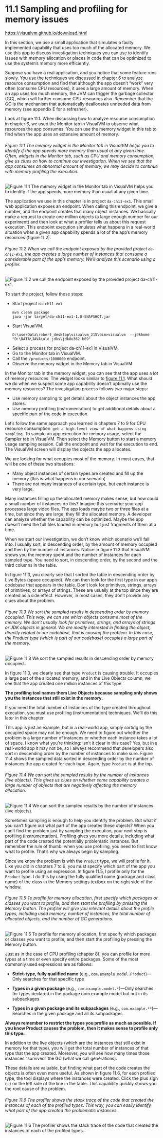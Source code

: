 # 11.1 Sampling and profiling for memory issues

https://visualvm.github.io/download.html

In this section, we use a small application that simulates a faulty implemented capability that uses too much of the allocated memory. We use this app to discuss investigation techniques you can use to identify issues with memory allocation or places in code that can be optimized to use the system’s memory more efficiently.

Suppose you have a real application, and you notice that some feature runs slowly. You use the techniques we discussed in chapter 6 to analyze resource consumption and find that although the app doesn’t “work” very often (consume CPU resources), it uses a large amount of memory. When an app uses too much memory, the JVM can trigger the garbage collector (GC), which will further consume CPU resources also. Remember that the GC is the mechanism that automatically deallocates unneeded data from memory (see appendix E for a refresher).

Look at figure 11.1. When discussing how to analyze resource consumption in chapter 6, we used the Monitor tab in VisualVM to observe what resources the app consumes. You can use the memory widget in this tab to find when the app uses an extensive amount of memory.

###### Figure 11.1 The memory widget in the Monitor tab in VisualVM helps you to identify if the app spends more memory than usual at any given time. Often, widgets in the Monitor tab, such as CPU and memory consumption, give us clues on how to continue our investigation. When we see that the app consumes an abnormal amount of memory, we may decide to continue with memory profiling the execution.
![Figure 11.1 The memory widget in the Monitor tab in VisualVM helps you to identify if the app spends more memory than usual at any given time.](./material/CH11_F01_Spilca3.png)  

The application we use in this chapter is in project ``da-ch11-ex1``. This small web application exposes an endpoint. When calling this endpoint, we give a number, and the endpoint creates that many object instances. We basically make a request to create one million objects (a large enough number for our experiment) and then look at what a profiler tells us about this request execution. This endpoint execution simulates what happens in a real-world situation when a given app capability spends a lot of the app’s memory resources (figure 11.2).

###### Figure 11.2 When we call the endpoint exposed by the provided project ``da-ch11-ex1``, the app creates a large number of instances that consume a considerable part of the app’s memory. We’ll analyze this scenario using a profiler.
![Figure 11.2 we call the endpoint exposed by the provided project ``da-ch11-ex1``.](./material/CH11_F02_Spilca3.png) 

To start the project, follow these steps:

* Start project ``da-ch11-ex1``.
    ```
    mvn clean package
    java -jar target/da-ch11-ex1-1.0-SNAPSHOT.jar
    ```
* Start VisualVM.
    ```
    D:\userData\robert_desktop\visualvm_215\bin>visualvm  --jdkhome  "D:\DATA\JAVA\old_jdks\jdk8u362-b09"
    ```
* Select a process for project da-ch11-ex1 in VisualVM.
* Go to the Monitor tab in VisualVM.
* Call the ``/products/1000000`` endpoint.
* Observe the memory widget in the Memory tab in VisualVM

In the Monitor tab in the memory widget, you can see that the app uses a lot of memory resources. The widget looks similar to [figure 11.1](#figure-111-the-memory-widget-in-the-monitor-tab-in-visualvm-helps-you-to-identify-if-the-app-spends-more-memory-than-usual-at-any-given-time-often-widgets-in-the-monitor-tab-such-as-cpu-and-memory-consumption-give-us-clues-on-how-to-continue-our-investigation-when-we-see-that-the-app-consumes-an-abnormal-amount-of-memory-we-may-decide-to-continue-with-memory-profiling-the-execution). What should we do when we suspect some app capability doesn’t optimally use the memory resources? The investigation process follows two major steps:

* Use memory sampling to get details about the object instances the app stores.
* Use memory profiling (instrumentation) to get additional details about a specific part of the code in execution.

Let’s follow the same approach you learned in chapters 7 to 9 for CPU resource consumption: ``get a high-level view of what happens using sampling``. To sample an app execution for memory usage, select the Sampler tab in VisualVM. Then select the Memory button to start a memory usage sampling session. Call the endpoint and wait for the execution to end. The VisualVM screen will display the objects the app allocates.

We are looking for what occupies most of the memory. In most cases, that will be one of these two situations:

* Many object instances of certain types are created and fill up the memory (this is what happens in our scenario).
* There are not many instances of a certain type, but each instance is very large.

Many instances filling up the allocated memory makes sense, but how could a small number of instances do this? Imagine this scenario: your app processes large video files. The app loads maybe two or three files at a time, but since they are large, they fill the allocated memory. A developer can analyze whether the capability can be optimized. Maybe the app doesn’t need the full files loaded in memory but just fragments of them at a time.

When we start our investigation, we don’t know which scenario we’ll fall into. I usually sort, in descending order, by the amount of memory occupied and then by the number of instances. Notice in figure 11.3 that VisualVM shows you the memory spent and the number of instances for each sampled type. You need to sort, in descending order, by the second and the third columns in the table.

In figure 11.3, you clearly see that I sorted the table in descending order by Live Bytes (space occupied). We can then look for the first type in our app’s codebase that appears in the table. Don’t look for primitives, strings, arrays of primitives, or arrays of strings. These are usually at the top since they are created as a side effect. However, in most cases, they don’t provide any clues about the problem.


###### Figure 11.3 We sort the sampled results in descending order by memory occupied. This way, we can see which objects consume most of the memory. We don’t usually look for primitives, strings, and arrays of strings or JDK objects in general. We are mostly interested in finding the object, directly related to our codebase, that is causing the problem. In this case, the Product type (which is part of our codebase) occupies a large part of the memory.
![Figure 11.3 We sort the sampled results in descending order by memory occupied..](./material/CH11_F03_Spilca3.png) 

In figure 11.3, we clearly see that type ``Product`` is causing trouble. It occupies a large part of the allocated memory, and in the Live Objects column, we see that the app created one million instances of this type.`

**The profiling tool names them Live Objects because sampling only shows you the instances that still exist in the memory.**

If you need the total number of instances of the type created throughout execution, you must use profiling (instrumentation) techniques. We’ll do this later in this chapter.

This app is just an example, but in a real-world app, simply sorting by the occupied space may not be enough. We need to figure out whether the problem is a large number of instances or whether each instance takes a lot of space. I know what you’re thinking: isn’t it clear in this case? Yes, but in a real-world app it may not be, so I always recommend that developers also sort in descending order by the number of instances to make sure. Figure 11.4 shows the sampled data sorted in descending order by the number of instances the app created for each type. Again, type ``Product`` is at the top.

###### Figure 11.4 We can sort the sampled results by the number of instances (live objects). This gives us clues on whether some capability creates a large number of objects that are negatively affecting the memory allocation.
![Figure 11.4 We can sort the sampled results by the number of instances (live objects).](./material/CH11_F04_Spilca3.png) 

Sometimes sampling is enough to help you identify the problem. But what if you can’t figure out what part of the app creates these objects? When you can’t find the problem just by sampling the execution, your next step is profiling (instrumentation). Profiling gives you more details, including what part of the code created the potentially problematic instances. But remember the rule of thumb: when you use profiling, you need to first know what to profile. That’s why we always begin by sampling.

Since we know the problem is with the ``Product`` type, we will profile for it. Like you did in chapters 7 to 9, you must specify which part of the app you want to profile using an expression. In figure 11.5, I profile only for the ``Product`` type. I do this by using the fully qualified name (package and class name) of the class in the Memory settings textbox on the right side of the window.

###### Figure 11.5 To profile for memory allocation, first specify which packages or classes you want to profile, and then start the profiling by pressing the Memory button. The profiler will give you relevant details about the profile types, including used memory, number of instances, the total number of allocated objects, and the number of GC generations.
![Figure 11.5 To profile for memory allocation, first specify which packages or classes you want to profile, and then start the profiling by pressing the Memory button.](./material/CH11_F05_Spilca3.png) 

Just as in the case of CPU profiling (chapter 8), you can profile for more types at a time or even specify entire packages. Some of the most commonly used expressions are as follows:

* **Strict-type, fully qualified name** (e.g., ``com.example.model.Product``)—Only searches for that specific type

* **Types in a given package** (e.g., ``com.example.model.*``)—Only searches for types declared in the package com.example.model but not in its subpackages

* **Types in a given package and its subpackages** (e.g., ``com.example.**``)—Searches in the given package and all its subpackages


**Always remember to restrict the types you profile as much as possible. If you know Product causes the problem, then it makes sense to profile only this type.**


In addition to the live objects (which are the instances that still exist in memory for that type), you will get the total number of instances of that type that the app created. Moreover, you will see how many times those instances “survived” the GC (what we call generations).

These details are valuable, but finding what part of the code creates the objects is often even more useful. As shown in figure 11.6, for each profiled type, the tool displays where the instances were created. Click the plus sign (+) on the left side of the line in the table. This capability quickly shows you the root cause of the problem.


###### Figure 11.6 The profiler shows the stack trace of the code that created the instances of each of the profiled types. This way, you can easily identify what part of the app created the problematic instances.
![Figure 11.6 The profiler shows the stack trace of the code that created the instances of each of the profiled types.](./material/CH11_F06_Spilca3.png) 
